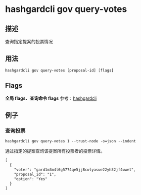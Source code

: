# hashgardcli gov query-votes

## 描述

查询指定提案的投票情况

## 用法

```shell
hashgardcli gov query-votes [proposal-id] [flags]
```

## Flags

 **全局 flags、查询命令 flags** 参考：[hashgardcli](../README.md)

## 例子

### 查询投票

```shell
hashgardcli gov query-votes 1 --trust-node -o=json --indent
```

通过指定的提案查询该提案所有投票者的投票详情。

```txt
[
  {
    "voter": "gard1m3m4l6g5774qe5jj8cwlyasue22yh32jf4wwet",
    "proposal_id": "1",
    "option": "Yes"
  }
]
```
